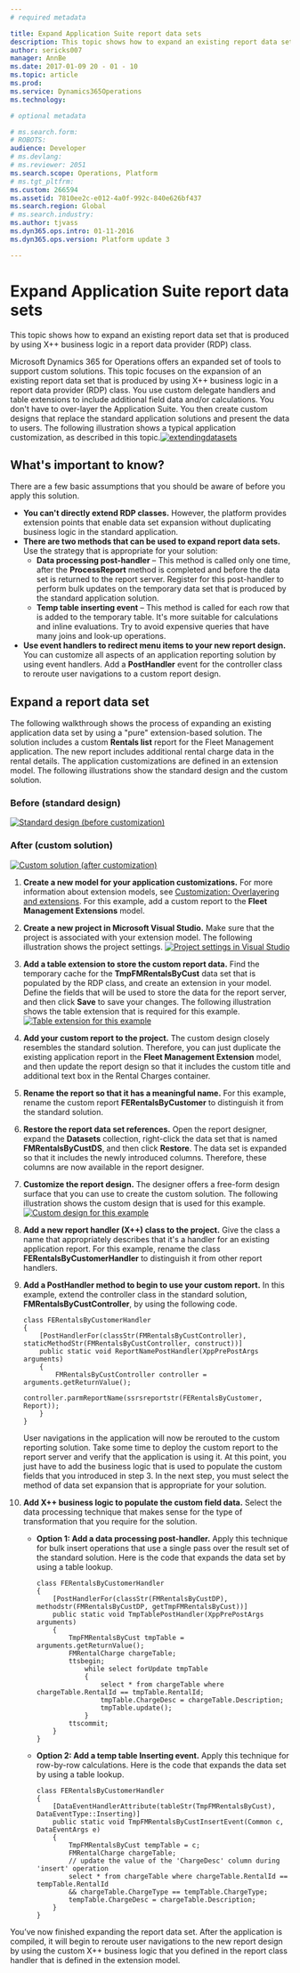 ```yaml
---
# required metadata

title: Expand Application Suite report data sets
description: This topic shows how to expand an existing report data set that is produced by using X++ business logic in a report data provider (RDP) class. 
author: sericks007
manager: AnnBe
ms.date: 2017-01-09 20 - 01 - 10
ms.topic: article
ms.prod: 
ms.service: Dynamics365Operations
ms.technology: 

# optional metadata

# ms.search.form: 
# ROBOTS: 
audience: Developer
# ms.devlang: 
# ms.reviewer: 2051
ms.search.scope: Operations, Platform
# ms.tgt_pltfrm: 
ms.custom: 266594
ms.assetid: 7810ee2c-e012-4a0f-992c-840e626bf437
ms.search.region: Global
# ms.search.industry: 
ms.author: tjvass
ms.dyn365.ops.intro: 01-11-2016
ms.dyn365.ops.version: Platform update 3

---
```


# Expand Application Suite report data sets

This topic shows how to expand an existing report data set that is produced by using X++ business logic in a report data provider (RDP) class. 

Microsoft Dynamics 365 for Operations offers an expanded set of tools to support custom solutions. This topic focuses on the expansion of an existing report data set that is produced by using X++ business logic in a report data provider (RDP) class. You use custom delegate handlers and table extensions to include additional field data and/or calculations. You don't have to over-layer the Application Suite. You then create custom designs that replace the standard application solutions and present the data to users. The following illustration shows a typical application customization, as described in this topic.[![extendingdatasets](./media/extendingdatasets.png)](./media/extendingdatasets.png)  

## What's important to know?
There are a few basic assumptions that you should be aware of before you apply this solution.

-   **You can't directly extend RDP classes.** However, the platform provides extension points that enable data set expansion without duplicating business logic in the standard application.
-   **There are two methods that can be used to expand report data sets.** Use the strategy that is appropriate for your solution:
    -   **Data processing post-handler** – This method is called only one time, after the **ProcessReport** method is completed and before the data set is returned to the report server. Register for this post-handler to perform bulk updates on the temporary data set that is produced by the standard application solution.
    -   **Temp table inserting event** – This method is called for each row that is added to the temporary table. It's more suitable for calculations and inline evaluations. Try to avoid expensive queries that have many joins and look-up operations.
-   **Use event handlers to redirect menu items to your new report design.** You can customize all aspects of an application reporting solution by using event handlers. Add a **PostHandler** event for the controller class to reroute user navigations to a custom report design.

## Expand a report data set
The following walkthrough shows the process of expanding an existing application data set by using a "pure" extension-based solution. The solution includes a custom **Rentals list** report for the Fleet Management application. The new report includes additional rental charge data in the rental details. The application customizations are defined in an extension model. The following illustrations show the standard design and the custom solution.

### Before (standard design)

[![Standard design (before customization)](./media/fleet-extension-rentals-list-before-1024x673.png)](./media/fleet-extension-rentals-list-before.png)

### After (custom solution)

[![Custom solution (after customization)](./media/fleet-extension-rentals-list-after-1024x672.png)](./media/fleet-extension-rentals-list-after.png)

1.  **Create a new model for your application customizations.** For more information about extension models, see [Customization: Overlayering and extensions](customization-overlayering-extensions.md). For this example, add a custom report to the **Fleet Management Extensions** model.
2.  **Create a new project in Microsoft Visual Studio.** Make sure that the project is associated with your extension model. The following illustration shows the project settings. [![Project settings in Visual Studio](./media/fleet-extension-vs-project-settings.png)](./media/fleet-extension-vs-project-settings.png)
3.  **Add a table extension to store the custom report data.** Find the temporary cache for the **TmpFMRentalsByCust** data set that is populated by the RDP class, and create an extension in your model. Define the fields that will be used to store the data for the report server, and then click **Save** to save your changes. The following illustration shows the table extension that is required for this example. [![Table extension for this example](./media/fleet-extension-table-extension.png)](./media/fleet-extension-table-extension.png)
4.  **Add your custom report to the project.** The custom design closely resembles the standard solution. Therefore, you can just duplicate the existing application report in the **Fleet Management Extension** model, and then update the report design so that it includes the custom title and additional text box in the Rental Charges container.
5.  **Rename the report so that it has a meaningful name.** For this example, rename the custom report **FERentalsByCustomer** to distinguish it from the standard solution.
6.  **Restore the report data set references.** Open the report designer, expand the **Datasets** collection, right-click the data set that is named **FMRentalsByCustDS**, and then click **Restore**. The data set is expanded so that it includes the newly introduced columns. Therefore, these columns are now available in the report designer.
7.  **Customize the report design.** The designer offers a free-form design surface that you can use to create the custom solution. The following illustration shows the custom design that is used for this example. [![Custom design for this example](./media/fleet-extension-custom-design.png)](./media/fleet-extension-custom-design.png)
8.  **Add a new report handler (X++) class to the project.** Give the class a name that appropriately describes that it's a handler for an existing application report. For this example, rename the class **FERentalsByCustomerHandler** to distinguish it from other report handlers.
9.  **Add a PostHandler method to begin to use your custom report.** In this example, extend the controller class in the standard solution, **FMRentalsByCustController**, by using the following code.

        class FERentalsByCustomerHandler
        {
            [PostHandlerFor(classStr(FMRentalsByCustController), staticMethodStr(FMRentalsByCustController, construct))]
            public static void ReportNamePostHandler(XppPrePostArgs arguments)
            {
                FMRentalsByCustController controller = arguments.getReturnValue();
                controller.parmReportName(ssrsreportstr(FERentalsByCustomer, Report));
            }
        }

    User navigations in the application will now be rerouted to the custom reporting solution. Take some time to deploy the custom report to the report server and verify that the application is using it. At this point, you just have to add the business logic that is used to populate the custom fields that you introduced in step 3. In the next step, you must select the method of data set expansion that is appropriate for your solution.

10. **Add X++ business logic to populate the custom field data.** Select the data processing technique that makes sense for the type of transformation that you require for the solution.
    -   **Option 1: Add a data processing post-handler.** Apply this technique for bulk insert operations that use a single pass over the result set of the standard solution. Here is the code that expands the data set by using a table lookup.

            class FERentalsByCustomerHandler
            {
                [PostHandlerFor(classStr(FMRentalsByCustDP), methodstr(FMRentalsByCustDP, getTmpFMRentalsByCust))]
                public static void TmpTablePostHandler(XppPrePostArgs arguments)
                {
                    TmpFMRentalsByCust tmpTable = arguments.getReturnValue();
                    FMRentalCharge chargeTable;
                    ttsbegin;
                        while select forUpdate tmpTable
                        {
                            select * from chargeTable where chargeTable.RentalId == tmpTable.RentalId;
                            tmpTable.ChargeDesc = chargeTable.Description;
                            tmpTable.update();
                        }
                    ttscommit;
                }
            }

    -   **Option 2: Add a temp table Inserting event.** Apply this technique for row-by-row calculations. Here is the code that expands the data set by using a table lookup.

            class FERentalsByCustomerHandler
            {
                [DataEventHandlerAttribute(tableStr(TmpFMRentalsByCust), DataEventType::Inserting)]
                public static void TmpFMRentalsByCustInsertEvent(Common c, DataEventArgs e)
                {
                    TmpFMRentalsByCust tempTable = c;
                    FMRentalCharge chargeTable;
                    // update the value of the 'ChargeDesc' column during 'insert' operation
                    select * from chargeTable where chargeTable.RentalId == tempTable.RentalId
                    && chargeTable.ChargeType == tempTable.ChargeType;
                    tempTable.ChargeDesc = chargeTable.Description;
                }
            }

You’ve now finished expanding the report data set. After the application is compiled, it will begin to reroute user navigations to the new report design by using the custom X++ business logic that you defined in the report class handler that is defined in the extension model.


